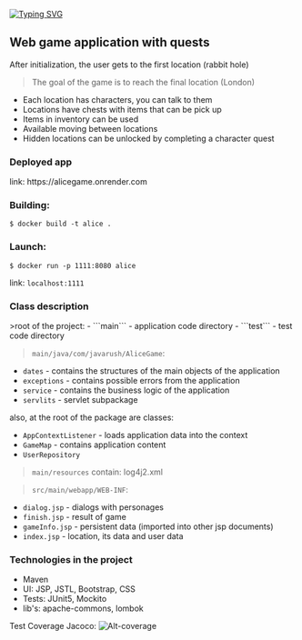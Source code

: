 [![Typing SVG](https://readme-typing-svg.herokuapp.com?font=Fira+Code&pause=1000&width=435&lines=Alice+Game)](https://git.io/typing-svg)
<h2><a>Web game application with quests</a></h2>

After initialization, the user gets to the first location (rabbit hole)

>The goal of the game is to reach the final location (London)
>  
* Each location has characters, you can talk to them
* Locations have chests with items that can be pick up
* Items in inventory can be used
* Available moving between locations
* Hidden locations can be unlocked by completing a character quest

<h3 ><a>Deployed app</a></h3>
link: https://alicegame.onrender.com

<h3><a>Building: </a></h3>

```$ docker build -t alice .```

<h3 ><a>Launch:</a></h3>

```$ docker run -p 1111:8080 alice```

link: ```localhost:1111```


<h3 ><a>Class description</a></h3>
>root of the project:
- ```main``` - application code directory
-  ```test``` - test code directory

>```main/java/com/javarush/AliceGame```:
- ```dates``` - contains the structures of the main objects of the application
- ```exceptions``` - contains possible errors from the application
- ```service``` - contains the business logic of the application
- ```servlits``` - servlet subpackage

also, at the root of the package are classes:

- ```AppContextListener``` - loads application data into the context
- ```GameMap``` - contains application content
- ```UserRepository```

>```main/resources``` contain: log4j2.xml
>

>```src/main/webapp/WEB-INF```:
- ```dialog.jsp``` - dialogs with personages
- ```finish.jsp``` - result of game
- ```gameInfo.jsp``` - persistent data (imported into other jsp documents)
- ```index.jsp``` - location, its data and user data
  
<h3><a>Technologies in the project</a></h3>

- Maven
- UI: JSP, JSTL, Bootstrap, CSS
- Tests: JUnit5, Mockito
- lib's: apache-commons, lombok

Test Coverage Jacoco:
![Alt-coverage](https://drive.google.com/file/d/1plA16QNU0sUm12jSsH-84SaJ4bT7Wo5R/view?usp=share_link" "coverage")
